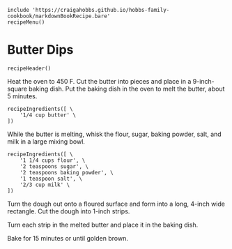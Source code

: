 ~~~ markdown-script
include 'https://craigahobbs.github.io/hobbs-family-cookbook/markdownBookRecipe.bare'
recipeMenu()
~~~

# Butter Dips

~~~ markdown-script
recipeHeader()
~~~

Heat the oven to 450 F. Cut the butter into pieces and place in a 9-inch-square baking dish. Put the
baking dish in the oven to melt the butter, about 5 minutes.

~~~ markdown-script
recipeIngredients([ \
    '1/4 cup butter' \
])
~~~

While the butter is melting, whisk the flour, sugar, baking powder, salt, and milk in a large mixing
bowl.

~~~ markdown-script
recipeIngredients([ \
    '1 1/4 cups flour', \
    '2 teaspoons sugar', \
    '2 teaspoons baking powder', \
    '1 teaspoon salt', \
    '2/3 cup milk' \
])
~~~

Turn the dough out onto a floured surface and form into a long, 4-inch wide rectangle. Cut the dough
into 1-inch strips.

Turn each strip in the melted butter and place it in the baking dish.

Bake for 15 minutes or until golden brown.
